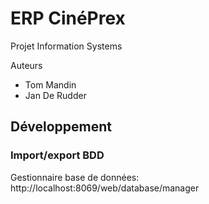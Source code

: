 # ERP CinéPrex

Projet Information Systems

Auteurs

- Tom Mandin
- Jan De Rudder


## Développement

### Import/export BDD

Gestionnaire base de données: http://localhost:8069/web/database/manager
